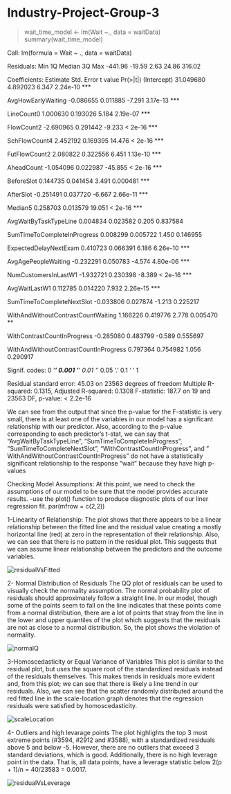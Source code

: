 # Industry-Project-Group-3
> wait_time_model <- lm(Wait ~., data = waitData)
> summary(wait_time_model)


Call:
  lm(formula = Wait ~ ., data = waitData)

Residuals:
  Min      1Q  Median      3Q     Max 
-441.96  -19.59    2.63   24.86  316.02 

Coefficients:
Estimate Std. Error t value Pr(>|t|)
(Intercept)                           31.049680   4.892023   6.347 2.24e-10 ***

AvgHowEarlyWaiting                    -0.086655   0.011885  -7.291 3.17e-13 ***

LineCount0                             1.000630   0.193026   5.184 2.19e-07 ***

FlowCount2                            -2.690965   0.291442  -9.233  < 2e-16 ***

SchFlowCount4                          2.452192   0.169395  14.476  < 2e-16 ***

FutFlowCount2                          2.080822   0.322556   6.451 1.13e-10 ***

AheadCount                            -1.054096   0.022987 -45.855  < 2e-16 ***

BeforeSlot                             0.144735   0.041454   3.491 0.000481 ***

AfterSlot                             -0.251491   0.037720  -6.667 2.66e-11 ***

Median5                                0.258703   0.013579  19.051  < 2e-16 ***

AvgWaitByTaskTypeLine                  0.004834   0.023582   0.205 0.837584

SumTimeToCompleteInProgress            0.008299   0.005722   1.450 0.146955

  ExpectedDelayNextExam                  0.410723   0.066391   6.186 6.26e-10 ***
  
 AvgAgePeopleWaiting                   -0.232291   0.050783  -4.574 4.80e-06 ***
 
 NumCustomersInLastW1                  -1.932721   0.230398  -8.389  < 2e-16 ***
 
 
  AvgWaitLastW1                          0.112785   0.014220   7.932 2.26e-15 ***
  
  SumTimeToCompleteNextSlot             -0.033806   0.027874  -1.213 0.225217
  
  WithAndWithoutContrastCountWaiting     1.166226   0.419776   2.778 0.005470 **
  
  WithContrastCountInProgress           -0.285080   0.483799  -0.589 0.555697
  
  WithAndWithoutContrastCountInProgress  0.797364   0.754982   1.056 0.290917
  
  Signif. codes:  0 ‘***’ 0.001 ‘**’ 0.01 ‘*’ 0.05 ‘.’ 0.1 ‘ ’ 1


Residual standard error: 45.03 on 23563 degrees of freedom
Multiple R-squared:  0.1315,	Adjusted R-squared:  0.1308 
F-statistic: 187.7 on 19 and 23563 DF,  p-value: < 2.2e-16

We can see from the output that since the p-value for the F-statistic is very small, there is at least one of the variables in our model has a significant relationship with our predictor.
Also, according to the p-value corresponding to each predictor’s t-stat, we can say that “AvgWaitByTaskTypeLine”, ”SumTimeToCompleteInProgress”, ”SumTimeToCompleteNextSlot”, “WithContrastCountInProgress”, and ” WithAndWithoutContrastCountInProgress” do not have a statistically significant relationship to the response “wait” because they have high p-values

Checking Model Assumptions:
At this point, we need to check the assumptions of our model to be sure that the model provides accurate results.
-use the plot() function to produce diagnostic plots of our liner regression fit.
par(mfrow = c(2,2))


1-Linearity of Relationship:
The plot shows that there appears to be a linear relationship between the fitted line and the residual value creating a mostly horizontal line (red) at zero in the representation of their relationship.
Also, we can see that there is no pattern in the residual plot. This suggests that we can assume linear relationship between the predictors and the outcome variables.

![residualVsFitted](https://user-images.githubusercontent.com/73409985/103451516-e40e2300-4c92-11eb-8383-47f90d1f4463.png)

2- Normal Distribution of Residuals
The QQ plot of residuals can be used to visually check the normality assumption. The normal probability plot of residuals should approximately follow a straight line.
In our model, though some of the points seem to fall on the line indicates that these points come from a normal distribution, there are a lot of points that stray from the line in the lower and upper quantiles of the plot which suggests that the residuals are not as close to a normal distribution. So, the plot shows the violation of normality.

![normalQ](https://user-images.githubusercontent.com/73409985/103451521-e96b6d80-4c92-11eb-93a6-4b0f82d8cfbb.png)

3-Homoscedasticity or Equal Variance of Variables
This plot is similar to the residual plot, but uses the square root of the standardized residuals instead of the residuals themselves. This makes trends in residuals more evident and, from this plot; we can see that there is likely a line trend in our residuals. Also, we can see that the scatter randomly distributed around the red fitted line in the scale-location graph denotes that the regression residuals were satisfied by homoscedasticity.

![scaleLocation](https://user-images.githubusercontent.com/73409985/103451524-ed978b00-4c92-11eb-94f3-88fd45037958.png)

4- Outliers and high levarage points
The plot highlights the top 3 most extreme points (#3594, #2912 and #3588), with a standardized residuals above 5 and below -5. However, there are no outliers that exceed 3 standard deviations, which is good.
Additionally, there is no high leverage point in the data. That is, all data points, have a leverage statistic below 2(p + 1)/n = 40/23583 = 0.0017.

![residualVsLeverage](https://user-images.githubusercontent.com/73409985/103451526-f0927b80-4c92-11eb-9b1e-f9d726ff7a1d.png)


